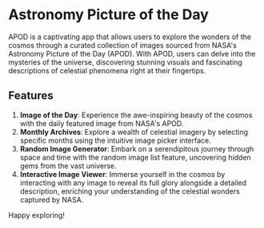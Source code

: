 # Astronomy Picture of the Day

APOD is a captivating app that allows users to explore the wonders of the cosmos through a curated collection of images sourced from NASA's Astronomy Picture of the Day (APOD). With APOD, users can delve into the mysteries of the universe, discovering stunning visuals and fascinating descriptions of celestial phenomena right at their fingertips.

## Features

1. **Image of the Day**: Experience the awe-inspiring beauty of the cosmos with the daily featured image from NASA's APOD.
2. **Monthly Archives**: Explore a wealth of celestial imagery by selecting specific months using the intuitive image picker interface.
3. **Random Image Generator**: Embark on a serendipitous journey through space and time with the random image list feature, uncovering hidden gems from the vast universe.
4. **Interactive Image Viewer**: Immerse yourself in the cosmos by interacting with any image to reveal its full glory alongside a detailed description, enriching your understanding of the celestial wonders captured by NASA.

Happy exploring!